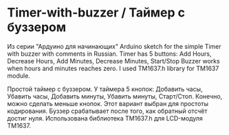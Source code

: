 # Timer-with-buzzer / Таймер с буззером
Из серии "Ардуино для начинающих"
Arduino sketch for the simple Timer with buzzer with comments in Russian.
Timer has 5 buttons: Add Hours, Decrease Hours, Add Minutes, Decrease Minutes, Start/Stop
Buzzer works when hours and minutes reaches zero.
I used TM1637.h library for TM1637 module.

Простой таймер с буззером.
У таймера 5 кнопок: Добавить часы, Убавить часы, Добавить минуты, Убавить минуты, Старт/Стоп. Конечно, можно сделать меньше кнопок. Этот вариант выбран для простоты кодирования.
Буззер срабатывает после того, как обратный отсчёт достиг нуля.
Использована библиотека TM1637.h для LCD-модуля TM1637.
